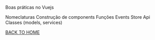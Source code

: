 Boas práticas no Vuejs

Nomeclaturas
Construção de components
Funções
Events
Store
Api
Classes (models, services)

[BACK TO HOME](README.md)